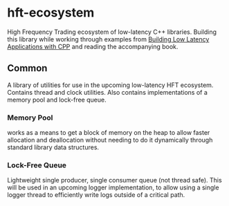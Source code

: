 # hft-ecosystem
High Frequency Trading ecosystem of low-latency C++ libraries.
Building this library while working through examples from [Building Low Latency Applications with CPP](https://github.com/PacktPublishing/Building-Low-Latency-Applications-with-CPP) and reading the accompanying book.

## Common
A library of utilities for use in the upcoming low-latency HFT ecosystem. Contains thread and clock utilities.
Also contains implementations of a memory pool and lock-free queue.

### Memory Pool
works as a means to get a block of memory on the heap to allow faster allocation and deallocation without needing to do it dynamically through standard library data structures.

### Lock-Free Queue
Lightweight single producer, single consumer queue (not thread safe). This will be used in an upcoming logger implementation, to allow using a single logger thread to efficiently write logs outside of a critical path.
